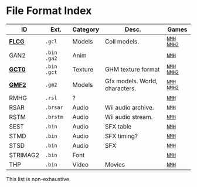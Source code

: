 # File Format Index

| ID                                    | Ext.          | Category | Desc.                          | Games                                                             |
| ------------------------------------- | ------------- | -------- | ------------------------------ | ----------------------------------------------------------------- |
| [**FLCG**](/nmh_reverse/formats/flcg) | `.gcl`        | Models   | Coll models.                   | [`NMH`](/nmh_reverse/games/NMH) [`NMH2`](/nmh_reverse/games/NMH2) |
| GAN2                                  | `.bin` `.ga2` | Anim     |                                | [`NMH`](/nmh_reverse/games/NMH)                                   |
| [**GCT0**](/nmh_reverse/formats/gct0) | `.bin` `.gct` | Texture  | GHM texture format             | [`NMH`](/nmh_reverse/games/NMH) [`NMH2`](/nmh_reverse/games/NMH2) |
| [**GMF2**](/nmh_reverse/formats/gmf2) | `.gm2`        | Models   | Gfx models. World, characters. | [`NMH`](/nmh_reverse/games/NMH) [`NMH2`](/nmh_reverse/games/NMH2) |
| RMHG                                  | `.rsl`        | ?        |                                | [`NMH`](/nmh_reverse/games/NMH)                                   |
| RSAR                                  | `.brsar`      | Audio    | Wii audio archive.             | [`NMH`](/nmh_reverse/games/NMH)                                   |
| RSTM                                  | `.brstm`      | Audio    | Wii audio stream.              | [`NMH`](/nmh_reverse/games/NMH)                                   |
| SEST                                  | `.bin`        | Audio    | SFX table                      | [`NMH`](/nmh_reverse/games/NMH)                                   |
| STMD                                  | `.bin`        | Audio    | SFX timing?                    | [`NMH`](/nmh_reverse/games/NMH)                                   |
| STSD                                  | `.bin`        | Audio    | SFX                            | [`NMH`](/nmh_reverse/games/NMH)                                   |
| STRIMAG2                              | `.bin`        | Font     |                                | [`NMH`](/nmh_reverse/games/NMH)                                   |
| THP                                   | `.bin`        | Video    | Movies                         | [`NMH`](/nmh_reverse/games/NMH)                                   |

This list is non-exhaustive.
